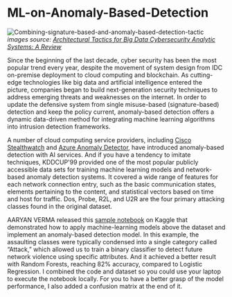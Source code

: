 # ML-on-Anomaly-Based-Detection

![Combining-signature-based-and-anomaly-based-detection-tactic](https://user-images.githubusercontent.com/13347836/212523623-8c0b96b4-49d7-4f93-a45c-4a5eb922bd5f.png)
_images source: [Architectural Tactics for Big Data Cybersecurity Analytic Systems: A Review](https://www.researchgate.net/publication/323118409_Architectural_Tactics_for_Big_Data_Cybersecurity_Analytic_Systems_A_Review)_

Since the beginning of the last decade, cyber security has been the most popular trend every year, despite the movement of system design from IDC on-premise deployment to cloud computing and blockchain. As cutting-edge technologies like big data and artificial intelligence entered the picture, companies began to build next-generation security techniques to address emerging threats and weaknesses on the internet. In order to update the defensive system from single misuse-based (signature-based) detection and keep the policy current, anomaly-based detection offers a dynamic data-driven method for integrating machine learning algorithms into intrusion detection frameworks.

A number of cloud computing service providers, including [Cisco Stealthwatch](https://www.cisco.com/c/en/us/products/security/stealthwatch-cloud/index.html) and [Azure Anomaly Detector](https://azure.microsoft.com/en-us/products/cognitive-services/anomaly-detector/), have introduced anomaly-based detection with AI services. And if you have a tendency to imitate techniques, KDDCUP'99 provided one of the most popular publicly accessible data sets for training machine learning models and network-based anomaly detection systems. It covered a wide range of features for each network connection entry, such as the basic communication states, elements pertaining to the content, and statistical vectors based on time and host for traffic. Dos, Probe, R2L, and U2R are the four primary attacking classes found in the original dataset.

AARYAN VERMA released this [sample notebook](https://www.kaggle.com/code/aaryanverma/anamoly-detection-with-82-accuracy-on-test-data) on Kaggle that demonstrated how to apply machine-learning models above the dataset and implement an anomaly-based detection model. In this example, the assaulting classes were typically condensed into a single category called “Attack,” which allowed us to train a binary classifier to detect future network violence using specific attributes. And it achieved a better result with Random Forests, reaching 82% accuracy, compared to Logistic Regression. I combined the code and dataset so you could use your laptop to execute the notebook locally. For you to have a better grasp of the model performance, I also added a confusion matrix at the end of it.
